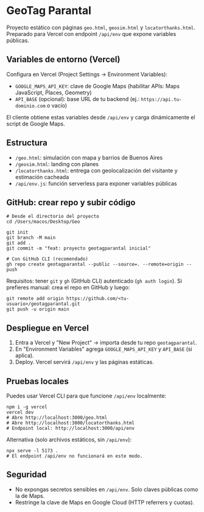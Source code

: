 GeoTag Parantal
================

Proyecto estático con páginas `geo.html`, `geosim.html` y `locatorthanks.html`. Preparado para Vercel con endpoint `/api/env` que expone variables públicas.

Variables de entorno (Vercel)
-----------------------------

Configura en Vercel (Project Settings → Environment Variables):

- `GOOGLE_MAPS_API_KEY`: clave de Google Maps (habilitar APIs: Maps JavaScript, Places, Geometry)
- `API_BASE` (opcional): base URL de tu backend (ej.: `https://api.tu-dominio.com` o vacío)

El cliente obtiene estas variables desde `/api/env` y carga dinámicamente el script de Google Maps.

Estructura
---------

- `/geo.html`: simulación con mapa y barrios de Buenos Aires
- `/geosim.html`: landing con planes
- `/locatorthanks.html`: entrega con geolocalización del visitante y estimación cacheada
- `/api/env.js`: función serverless para exponer variables públicas

GitHub: crear repo y subir código
---------------------------------

```
# Desde el directorio del proyecto
cd /Users/macos/Desktop/Geo

git init
git branch -M main
git add .
git commit -m "feat: proyecto geotagparantal inicial"

# Con GitHub CLI (recomendado)
gh repo create geotagparantal --public --source=. --remote=origin --push
```

Requisitos: tener `git` y `gh` (GitHub CLI) autenticado (`gh auth login`). Si prefieres manual: crea el repo en GitHub y luego:

```
git remote add origin https://github.com/<tu-usuario>/geotagparantal.git
git push -u origin main
```

Despliegue en Vercel
--------------------

1. Entra a Vercel y "New Project" → importa desde tu repo `geotagparantal`.
2. En "Environment Variables" agrega `GOOGLE_MAPS_API_KEY` y `API_BASE` (si aplica).
3. Deploy. Vercel servirá `/api/env` y las páginas estáticas.

Pruebas locales
---------------

Puedes usar Vercel CLI para que funcione `/api/env` localmente:

```
npm i -g vercel
vercel dev
# Abre http://localhost:3000/geo.html
# Abre http://localhost:3000/locatorthanks.html
# Endpoint local: http://localhost:3000/api/env
```

Alternativa (solo archivos estáticos, sin `/api/env`):

```
npx serve -l 5173 .
# El endpoint /api/env no funcionará en este modo.
```

Seguridad
---------

- No expongas secretos sensibles en `/api/env`. Solo claves públicas como la de Maps.
- Restringe la clave de Maps en Google Cloud (HTTP referrers y cuotas).


